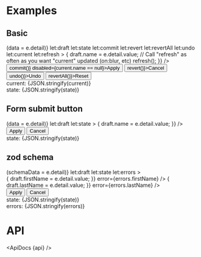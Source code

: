 <script lang="ts">
  import { z } from 'zod';
  import api from '$lib/components/Form.svelte?raw&sveld';
  import ApiDocs from '$lib/components/ApiDocs.svelte';

  import Button from '$lib/components/Button.svelte';
  import Form from '$lib/components/Form.svelte';
  import Preview from '$lib/components/Preview.svelte';
  import TextField from '$lib/components/TextField.svelte';

  let data = {
    name: 'Sean Lynch'
  }

  const schema = z.object({
    firstName: z.string().nonempty('First name is required').max(10),
    lastName: z.string().nonempty('Last name is required').max(10),
  });

  let schemaData = {
    firstName: '',
    lastName: '',
  }
</script>

<h1>Examples</h1>

<h2>Basic</h2>

<Preview>
  <Form
    initial={data}
    on:change={(e) => (data = e.detail)}
    let:draft
    let:state
    let:commit
    let:revert
    let:revertAll
    let:undo
    let:current
    let:refresh
  >
    <TextField label="Name" value={draft.name} on:change={(e) => {
        draft.name = e.detail.value;
        // Call "refresh" as often as you want "current" updated (on:blur, etc)
        refresh();
      }}
    />
    <Button on:click={() => commit()} disabled={current.name == null}>Apply</Button>
    <Button on:click={() => revert()}>Cancel</Button>
    <Button on:click={() => undo()}>Undo</Button>
    <Button on:click={() => revertAll()}>Reset</Button>
    <div class="mt-2">
      <div>current: {JSON.stringify(current)}</div>
      <div>state: {JSON.stringify(state)}</div>
    </div>
  </Form>
</Preview>

<h2>Form submit button</h2>

<Preview>
  <Form
    initial={data}
    on:change={(e) => (data = e.detail)}
    let:draft
    let:state
  >
    <TextField label="Name" value={draft.name} on:change={(e) => {
        draft.name = e.detail.value;
      }}
    />
    <Button type="submit">Apply</Button>
    <Button type="reset">Cancel</Button>
    <div class="mt-2">
      <div>state: {JSON.stringify(state)}</div>
    </div>
  </Form>
</Preview>

<h2>zod schema</h2>

<Preview>
  <Form
    initial={schemaData}
    {schema}
    on:change={(e) => (schemaData = e.detail)}
    let:draft
    let:state
    let:errors
  >
    <div class="grid gap-2">
      <TextField
        label="First Name"
        value={draft.firstName}
        on:change={(e) => {
            draft.firstName = e.detail.value;
          }}
        error={errors.firstName}
      />
      <TextField
        label="Last Name"
        value={draft.lastName}
        on:change={(e) => {
            draft.lastName = e.detail.value;
          }}
        error={errors.lastName}
      />
    </div>
    <Button type="submit">Apply</Button>
    <Button type="reset">Cancel</Button>
    <div class="mt-2">
      <div>state: {JSON.stringify(state)}</div>
      <div>errors: {JSON.stringify(errors)}</div>
    </div>
  </Form>
</Preview>

<h1>API</h1>

<ApiDocs {api} />
